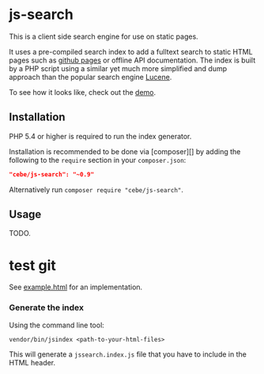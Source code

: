 js-search
=========

This is a client side search engine for use on static pages.

It uses a pre-compiled search index to add a fulltext search to static HTML pages such as
[github pages][] or offline API documentation. The index is built by a PHP script using a
similar yet much more simplified and dump approach than the popular search engine [Lucene].

To see how it looks like, check out the [demo][].

[github pages]: https://pages.github.com/
[Lucene]: http://lucene.apache.org/
[demo]: http://cebe.github.io/js-search/#demo


Installation
------------

PHP 5.4 or higher is required to run the index generator.

Installation is recommended to be done via [composer][] by adding the following to the `require` section in your `composer.json`:

```json
"cebe/js-search": "~0.9"
```

Alternatively run `composer require "cebe/js-search"`.


Usage
-----

TODO.
# test git

See [example.html](example.html) for an implementation.

### Generate the index

Using the command line tool:
```
vendor/bin/jsindex <path-to-your-html-files>
```

This will generate a `jssearch.index.js` file that you have to include in the HTML header.
